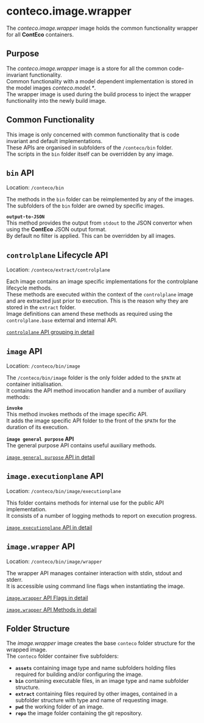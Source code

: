 # conteco.image.wrapper

The _conteco.image.wrapper_ image holds the common functionality wrapper for all __ContEco__ containers.

## Purpose

The _conteco.image.wrapper_ image is a store for all the common code-invariant functionality.  
Common functionality with a model dependent implementation is stored in the model images _conteco.model.*_.  
The wrapper image is used during the build process to inject the wrapper functionality into the newly build image.

## Common Functionality

This image is only concerned with common functionality that is code invariant and default implementations.  
These APIs are organised in subfolders of the `/conteco/bin` folder.  
The scripts in the `bin` folder itself can be overridden by any image.

## `bin` API

Location: `/conteco/bin`

The methods in the `bin` folder can be reimplemented by any of the images.
The subfolders of the `bin` folder are owned by specific images.

__`output-to-JSON`__  
This method provides the output from `stdout` to the JSON convertor when using the __ContEco__ JSON output format.  
By default no filter is applied. This can be overridden by all images. 

## `controlplane` Lifecycle API

Location: `/conteco/extract/controlplane`

Each image contains an image specific implementations for the controlplane lifecycle methods.  
These methods are executed within the context of the `controlplane` image and are extracted just prior to execution.
This is the reason why they are stored in the `extract` folder.  
Image definitions can amend these methods as required using the `controlplane.base` external and internal API.

[`controlplane` API grouping in detail](./docs/IMAGE-CONTROLPLANE-API.md)  

## `image` API

Location: `/conteco/bin/image`

The `/conteco/bin/image` folder is the only folder added to the `$PATH` at container initialisation.  
It contains the API method invocation handler and a number of auxiliary methods:

__`invoke`__  
This method invokes methods of the image specific API.  
It adds the image specific API folder to the front of the `$PATH` for the duration of its execution.

__`image general purpose` API__  
The general purpose API contains useful auxiliary methods.

[`image general purpose` API in detail](./docs/IMAGE-GENERAL-PURPOSE-API.md)  

## `image.executionplane` API

Location: `/conteco/bin/image/executionplane`

This folder contains methods for internal use for the public API implementation.  
It consists of a number of logging methods to report on execution progress.
 
[`image executionplane` API in detail](./docs/IMAGE-EXECUTIONPLANE-API.md)

## `image.wrapper` API

Location: `/conteco/bin/image/wrapper`

The wrapper API manages container interaction with stdin, stdout and stderr.  
It is accessible using command line flags when instantiating the image.

[`image.wrapper` API Flags in detail](./docs/IMAGE-WRAPPER-API-FLAGS.md)

[`image.wrapper` API Methods in detail](./docs/IMAGE-WRAPPER-API.md)

## Folder Structure

The _image.wrapper_ image creates the base `conteco` folder structure for the wrapped image.  
The `conteco` folder container five subfolders:
- __`assets`__ containing image type and name subfolders holding files required for building and/or configuring the image.
- __`bin`__ containing executable files, in an image type and name subfolder structure.
- __`extract`__ containing files required by other images, contained in a subfolder structure with type and name of requesting image.
- __`pwd`__ the working folder of an image.
- __`repo`__ the image folder containing the git repository.
